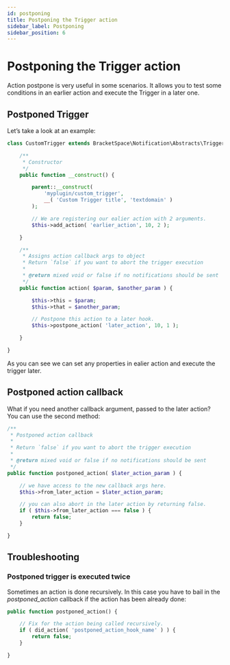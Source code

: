 ```yaml
---
id: postponing
title: Postponing the Trigger action
sidebar_label: Postponing
sidebar_position: 6
---
```


# Postponing the Trigger action

Action postpone is very useful in some scenarios. It allows you to test some conditions in an earlier action and execute the Trigger in a later one.

## Postponed Trigger

Let’s take a look at an example:

```php
class CustomTrigger extends BracketSpace\Notification\Abstracts\Trigger {

	/**
	 * Constructor
	 */
	public function __construct() {

		parent::__construct(
			'myplugin/custom_trigger',
			__( 'Custom Trigger title', 'textdomain' )
		);

		// We are registering our ealier action with 2 arguments.
		$this->add_action( 'earlier_action', 10, 2 );

	}

	/**
	 * Assigns action callback args to object
	 * Return `false` if you want to abort the trigger execution
	 *
	 * @return mixed void or false if no notifications should be sent
	 */
	public function action( $param, $another_param ) {

		$this->this = $param;
		$this->that = $another_param;

		// Postpone this action to a later hook.
		$this->postpone_action( 'later_action', 10, 1 );

	}

}
```

As you can see we can set any properties in ealier action and execute the trigger later.

## Postponed action callback

What if you need another callback argument, passed to the later action? You can use the second method:

```php
/**
 * Postponed action callback
 *
 * Return `false` if you want to abort the trigger execution
 *
 * @return mixed void or false if no notifications should be sent
 */
public function postponed_action( $later_action_param ) {

	// we have access to the new callback args here.
	$this->from_later_action = $later_action_param;

	// you can also abort in the later action by returning false.
	if ( $this->from_later_action === false ) {
		return false;
	}

}
```

## Troubleshooting

### **Postponed trigger is executed twice**

Sometimes an action is done recursively. In this case you have to bail in the _postponed\_action_ callback if the action has been already done:

```php
public function postponed_action() {

	// Fix for the action being called recursively.
	if ( did_action( 'postponed_action_hook_name' ) ) {
		return false;
	}

}
```

